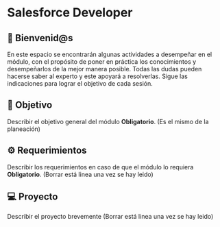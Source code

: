 # Salesforce Developer

## :wave: Bienvenid@s

En este espacio se encontrarán algunas actividades a desempeñar en el módulo, con el propósito de poner en práctica los conocimientos y desempeñarlos de la mejor manera posible. Todas las dudas pueden hacerse saber al experto y este apoyará a resolverlas. Sigue las indicaciones para lograr el objetivo de cada sesión.

## :dart: Objetivo

Describir el objetivo general del módulo **Obligatorio**. (Es el mismo de la planeación) 

## :gear: Requerimientos

Describir los requerimientos en caso de que el módulo lo requiera **Obligatorio**. (Borrar está linea una vez se hay leido) 

## 💻 Proyecto

Describir el proyecto brevemente (Borrar está linea una vez se hay leido)


